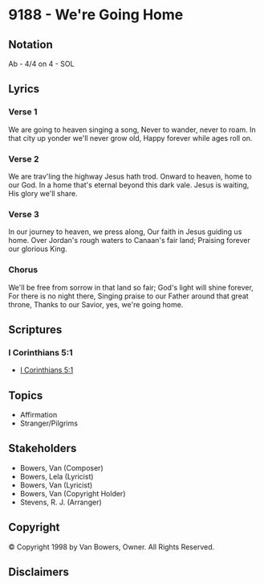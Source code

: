 # 9188 - We're Going Home

## Notation

Ab - 4/4 on 4 - SOL

## Lyrics

### Verse 1

We are going to heaven singing a song, Never to wander, never to roam. In that city up yonder we'll never grow old, Happy forever while ages roll on.

### Verse 2

We are trav'ling the highway Jesus hath trod. Onward to heaven, home to our God. In a home that's eternal beyond this dark vale. Jesus is waiting, His glory we'll share.

### Verse 3

In our journey to heaven, we press along, Our faith in Jesus guiding us home. Over Jordan's rough waters to Canaan's fair land; Praising forever our glorious King.

### Chorus

We'll be free from sorrow in that land so fair; God's light will shine forever, For there is no night there, Singing praise to our Father around that great throne, Thanks to our Savior, yes, we're going home.


## Scriptures

### I Corinthians 5:1

- [I Corinthians 5:1](https://www.biblegateway.com/passage/?search=I%20Corinthians%205%3A1)


## Topics

- Affirmation
- Stranger/Pilgrims

## Stakeholders

- Bowers, Van (Composer)
- Bowers, Lela (Lyricist)
- Bowers, Van (Lyricist)
- Bowers, Van (Copyright Holder)
- Stevens, R. J. (Arranger)

## Copyright

© Copyright 1998 by Van Bowers, Owner. All Rights Reserved.


## Disclaimers



